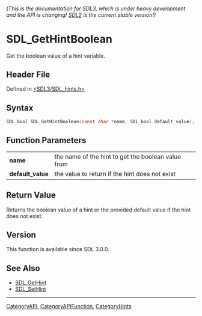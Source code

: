 ###### (This is the documentation for SDL3, which is under heavy development and the API is changing! [SDL2](https://wiki.libsdl.org/SDL2/) is the current stable version!)
# SDL_GetHintBoolean

Get the boolean value of a hint variable.

## Header File

Defined in [<SDL3/SDL_hints.h>](https://github.com/libsdl-org/SDL/blob/main/include/SDL3/SDL_hints.h)

## Syntax

```c
SDL_bool SDL_GetHintBoolean(const char *name, SDL_bool default_value);

```

## Function Parameters

|                       |                                                    |
| --------------------- | -------------------------------------------------- |
| **name**              | the name of the hint to get the boolean value from |
| **default_value**     | the value to return if the hint does not exist     |

## Return Value

Returns the boolean value of a hint or the provided default value if the
hint does not exist.

## Version

This function is available since SDL 3.0.0.

## See Also

- [SDL_GetHint](SDL_GetHint)
- [SDL_SetHint](SDL_SetHint)

----
[CategoryAPI](CategoryAPI), [CategoryAPIFunction](CategoryAPIFunction), [CategoryHints](CategoryHints)

